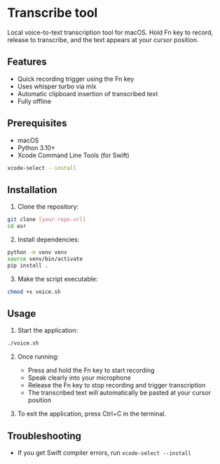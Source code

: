 # Transcribe tool

Local voice-to-text transcription tool for macOS. Hold Fn key to record, release to transcribe, and the text appears at your cursor position.

## Features
- Quick recording trigger using the Fn key
- Uses whisper turbo via mlx
- Automatic clipboard insertion of transcribed text
- Fully offline

## Prerequisites
- macOS
- Python 3.10+
- Xcode Command Line Tools (for Swift)
```bash
xcode-select --install
```

## Installation
1. Clone the repository:
```bash
git clone [your-repo-url]
cd asr
```

2. Install dependencies:
```bash
python -m venv venv
source venv/bin/activate
pip install .
```

3. Make the script executable:
```bash
chmod +x voice.sh
```

## Usage
1. Start the application:
```bash
./voice.sh
```

2. Once running:
   - Press and hold the Fn key to start recording
   - Speak clearly into your microphone
   - Release the Fn key to stop recording and trigger transcription
   - The transcribed text will automatically be pasted at your cursor position

3. To exit the application, press Ctrl+C in the terminal.

## Troubleshooting
- If you get Swift compiler errors, run `xcode-select --install`
